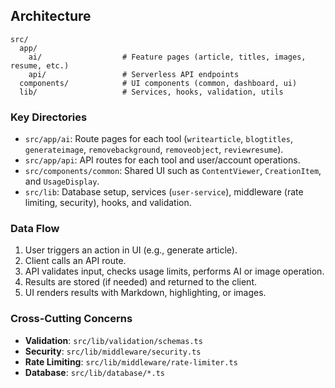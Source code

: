## Architecture

```
src/
  app/
    ai/                  # Feature pages (article, titles, images, resume, etc.)
    api/                 # Serverless API endpoints
  components/            # UI components (common, dashboard, ui)
  lib/                   # Services, hooks, validation, utils
```

### Key Directories
- `src/app/ai`: Route pages for each tool (`writearticle`, `blogtitles`, `generateimage`, `removebackground`, `removeobject`, `reviewresume`).
- `src/app/api`: API routes for each tool and user/account operations.
- `src/components/common`: Shared UI such as `ContentViewer`, `CreationItem`, and `UsageDisplay`.
- `src/lib`: Database setup, services (`user-service`), middleware (rate limiting, security), hooks, and validation.

### Data Flow
1. User triggers an action in UI (e.g., generate article).
2. Client calls an API route.
3. API validates input, checks usage limits, performs AI or image operation.
4. Results are stored (if needed) and returned to the client.
5. UI renders results with Markdown, highlighting, or images.

### Cross-Cutting Concerns
- **Validation**: `src/lib/validation/schemas.ts`
- **Security**: `src/lib/middleware/security.ts`
- **Rate Limiting**: `src/lib/middleware/rate-limiter.ts`
- **Database**: `src/lib/database/*.ts`



